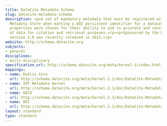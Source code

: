 ```yaml
---
title: DataCite Metadata Schema
slug: datacite-metadata-schema
description: <p>A set of mandatory metadata that must be registered with the DataCite
  Metadata Store when minting a DOI persistent identifier for a dataset. The domain-agnostic
  properties were chosen for their ability to aid in accurate and consistent identification
  of data for citation and retrieval purposes.</p><p>Sponsored by the DataCite consortium,
  version 3.0 was recently released in 2013.</p>
website: http://schema.datacite.org
subjects:
- general
disciplines:
- multi-disciplinary
specification_url: http://schema.datacite.org/meta/kernel-3/index.html
mappings:
- name: Dublin Core
  url: http://schema.datacite.org/meta/kernel-2.1/doc/DataCite-MetadataKernel_v2.1.pdf
- name: IDF Metadata Kernel
  url: http://schema.datacite.org/meta/kernel-2.1/doc/DataCite-MetadataKernel_v2.1.pdf
- name: OECD
  url: http://schema.datacite.org/meta/kernel-2.1/doc/DataCite-MetadataKernel_v2.1.pdf
- name: DDI
  url: http://schema.datacite.org/meta/kernel-2.1/doc/DataCite-MetadataKernel_v2.1.pdf
layout: standard
type: standard
---
```


